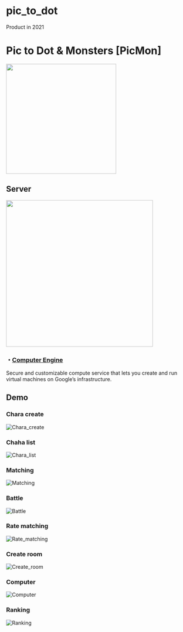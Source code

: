 # pic_to_dot
Product in 2021

# Pic to Dot & Monsters [PicMon]

<img src="https://user-images.githubusercontent.com/44014471/119334301-eca8d980-bcc5-11eb-8622-323a94a5511d.png" width="300px">

## Server

<img src="https://user-images.githubusercontent.com/44014471/119355941-d1979300-bce0-11eb-8b2d-68fe5c7484a4.png" width="400px">

### ・[Computer Engine](https://cloud.google.com/compute)

Secure and customizable compute service that lets you create and run virtual machines on Google’s infrastructure.

## Demo

### Chara create

![Chara_create](https://user-images.githubusercontent.com/44014471/119354833-7d3fe380-bcdf-11eb-92c7-6a7f655ff019.gif)

### Chaha list

![Chara_list](https://user-images.githubusercontent.com/44014471/119354887-8df05980-bcdf-11eb-90d9-6ab7bf5840b6.gif)

### Matching

![Matching](https://user-images.githubusercontent.com/44014471/119354923-96489480-bcdf-11eb-8a6b-da304fb77ffd.gif)

### Battle

![Battle](https://user-images.githubusercontent.com/44014471/119354932-99438500-bcdf-11eb-8fe2-e6c903424cd3.gif)

### Rate matching

![Rate_matching](https://user-images.githubusercontent.com/44014471/119354972-a5c7dd80-bcdf-11eb-88cb-ffac53cc03d4.gif)

### Create room

![Create_room](https://user-images.githubusercontent.com/44014471/119354991-a9f3fb00-bcdf-11eb-9267-f4ddd3ed4383.gif)

### Computer

![Computer](https://user-images.githubusercontent.com/44014471/119355031-b8421700-bcdf-11eb-9205-b75ca4713f65.gif)

### Ranking

![Ranking](https://user-images.githubusercontent.com/44014471/119355044-bc6e3480-bcdf-11eb-9caa-000a39f8e7ee.gif)
